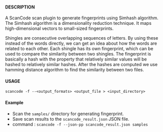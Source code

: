 #### DESCRIPTION

A ScanCode scan plugin to generate fingerprints using Simhash algorithm. The Simhash algorithm is a dimensionality 
reduction technique. It maps high-dimensional vectors to small-sized fingerprints. 

Shingles are consecutive overlapping sequences of letters. By using these instead of the words directly, we can get an 
idea about how the words are related to each other. Each shingle has its own fingerprint, which can be used to compare 
the similarity between two shingles. The fingerprint is basically a hash with the property that relatively similar 
values will be hashed to relatively similar hashes. After the hashes are computed we use hamming distance algorithm to 
find the similarity between two files.

#### USAGE
`scancode -f --<output_formats> <output_file > <input_directory>`

#### Example
* Scan the `samples/` directory for generating fingerprint.
* Save scan results to the `scancode_result.json` JSON file.
* command : `scancode -f --json-pp scancode_result.json samples`